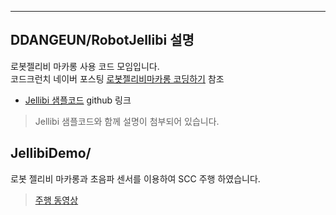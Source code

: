 * * *
DDANGEUN/RobotJellibi 설명
----
로봇젤리비 마카롱 사용 코드 모임입니다.  
코드크런치 네이버 포스팅 [로봇젤리비마카롱 코딩하기](https://blog.naver.com/robotnmore/221700719419) 참조  
* [Jellibi 샘플코드](https://github.com/signaled/JellibiSample) github 링크  
>Jellibi 샘플코드와 함께 설명이 첨부되어 있습니다.


JellibiDemo/
---

로봇 젤리비 마카롱과 초음파 센서를 이용하여 SCC 주행 하였습니다.


>[주행 동영상](https://youtu.be/2dDYlrw8vAo)
